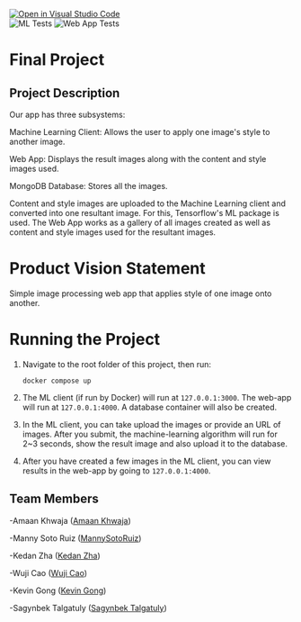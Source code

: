 [![Open in Visual Studio Code](https://classroom.github.com/assets/open-in-vscode-c66648af7eb3fe8bc4f294546bfd86ef473780cde1dea487d3c4ff354943c9ae.svg)](https://classroom.github.com/online_ide?assignment_repo_id=9565447&assignment_repo_type=AssignmentRepo)
<br />
![ML Tests](https://github.com/software-students-fall2022/final-project-project5-team5/actions/workflows/ml-tests.yaml/badge.svg)
![Web App Tests](https://github.com/software-students-fall2022/final-project-project5-team5/actions/workflows/web-app-tests.yaml/badge.svg)

# Final Project
## Project Description

Our app has three subsystems:

Machine Learning Client: Allows the user to apply one image's style to another image.

Web App: Displays the result images along with the content and style images used.

MongoDB Database: Stores all the images.

Content and style images are uploaded to the Machine Learning client and converted into one resultant image. For this, Tensorflow's ML package is used. The Web App works as a gallery of all images created as well as content and style images used for the resultant images.


# Product Vision Statement
Simple image processing web app that applies style of one image onto another.


# Running the Project
1. Navigate to the root folder of this project, then run:
   ```
   docker compose up
   ```
   
2. The ML client (if run by Docker) will run at `127.0.0.1:3000`. The web-app will run at `127.0.0.1:4000`. A database container will also be created.
   
3. In the ML client, you can take upload the images or provide an URL of images. After you submit, the machine-learning algorithm will run for 2~3 seconds, show the result image and also upload it to the database.

4. After you have created a few images in the ML client, you can view results in the web-app by going to `127.0.0.1:4000`.

## Team Members

-Amaan Khwaja ([Amaan Khwaja](https://github.com/Amaanmkhwaja))

-Manny Soto Ruiz ([MannySotoRuiz](https://github.com/MannySotoRuiz))

-Kedan Zha ([Kedan Zha](https://github.com/Zackdan0227))

-Wuji Cao ([Wuji Cao](https://github.com/cwj2099))

-Kevin Gong ([Kevin Gong](https://github.com/kxg202))

-Sagynbek Talgatuly ([Sagynbek Talgatuly](https://github.com/sagynbek001))
